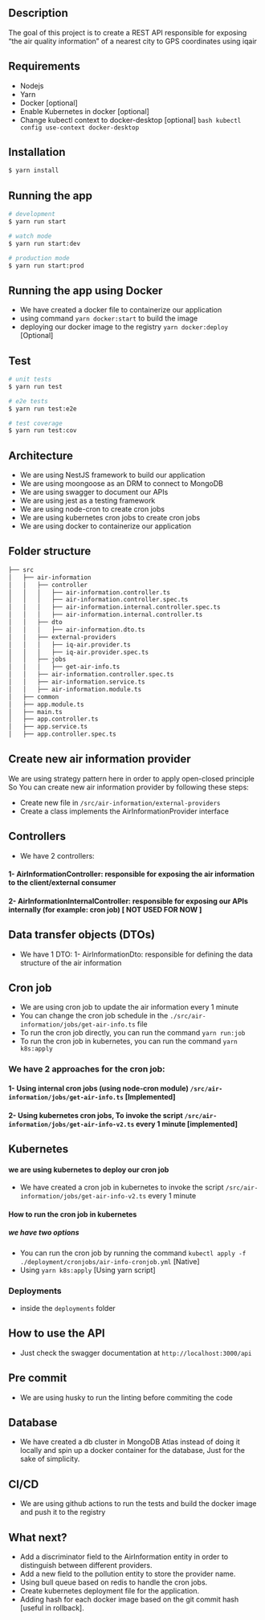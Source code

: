 ## Description

The goal of this project is to create a REST API responsible for exposing “the air
quality information” of a nearest city to GPS coordinates using iqair


## Requirements
- Nodejs
- Yarn
- Docker [optional]
- Enable Kubernetes in docker [optional]
- Change kubectl context to docker-desktop [optional] ```bash kubectl config use-context docker-desktop```

## Installation

```bash
$ yarn install
```

## Running the app

```bash
# development
$ yarn run start

# watch mode
$ yarn run start:dev

# production mode
$ yarn run start:prod
```

## Running the app using Docker
- We have created a docker file to containerize our application
- using command ```yarn docker:start``` to build the image
- deploying our docker image to the registry ```yarn docker:deploy``` [Optional]


## Test

```bash
# unit tests
$ yarn run test

# e2e tests
$ yarn run test:e2e

# test coverage
$ yarn run test:cov
```



## Architecture
- We are using NestJS framework to build our application
- We are using moongoose as an DRM to connect to MongoDB
- We are using swagger to document our APIs
- We are using jest as a testing framework
- We are using node-cron to create cron jobs
- We are using kubernetes cron jobs to create cron jobs
- We are using docker to containerize our application

## Folder structure
```bash
├── src
│   ├── air-information
│   │   ├── controller
│   │   │   ├── air-information.controller.ts
│   │   │   ├── air-information.controller.spec.ts
│   │   │   ├── air-information.internal.controller.spec.ts
│   │   │   ├── air-information.internal.controller.ts
│   │   ├── dto
│   │   │   ├── air-information.dto.ts
│   │   ├── external-providers
│   │   │   ├── iq-air.provider.ts
│   │   │   ├── iq-air.provider.spec.ts
│   │   ├── jobs
│   │   │   ├── get-air-info.ts
│   │   ├── air-information.controller.spec.ts
│   │   ├── air-information.service.ts
│   │   ├── air-information.module.ts
│   ├── common
│   ├── app.module.ts
│   ├── main.ts
│   ├── app.controller.ts
│   ├── app.service.ts
│   ├── app.controller.spec.ts
```

## Create new air information provider
We are using strategy pattern here in order to apply open-closed principle
So You can create new air information provider by following these steps:

- Create new file in ```/src/air-information/external-providers```
- Create a class implements the AirInformationProvider interface


## Controllers
- We have 2 controllers:
#### 1- AirInformationController: responsible for exposing the air information to the client/external consumer
#### 2- AirInformationInternalController: responsible for exposing our APIs internally (for example: cron job) [ NOT USED FOR NOW ]

## Data transfer objects (DTOs)
- We have 1 DTO: 
1- AirInformationDto: responsible for defining the data structure of the air information

## Cron job
- We are using cron job to update the air information every 1 minute
- You can change the cron job schedule in the ```./src/air-information/jobs/get-air-info.ts``` file
- To run the cron job directly, you can run the command ```yarn run:job```
- To run the cron job in kubernetes, you can run the command ```yarn k8s:apply```
### We have 2 approaches for the cron job:
#### 1- Using internal cron jobs (using node-cron module) ```/src/air-information/jobs/get-air-info.ts```  [Implemented]
#### 2- Using kubernetes cron jobs, To invoke the script  ```/src/air-information/jobs/get-air-info-v2.ts``` every 1 minute [implemented]

## Kubernetes
#### we are using kubernetes to deploy our cron job
- We have created a cron job in kubernetes to invoke the script ```/src/air-information/jobs/get-air-info-v2.ts``` every 1 minute
#### How to run the cron job in kubernetes
##### we have two options
- You can run the cron job by running the command ```kubectl apply -f ./deployment/cronjobs/air-info-cronjob.yml``` [Native]
- Using ```yarn k8s:apply``` [Using yarn script]

### Deployments
- inside the `deployments` folder


## How to use the API
- Just check the swagger documentation at ```http://localhost:3000/api```


## Pre commit 
- We are using husky to run the linting before commiting the code


## Database
- We have created a db cluster in MongoDB Atlas instead of doing it locally and spin up a docker container for the database, Just for the sake of simplicity.

## CI/CD 
- We are using github actions to run the tests and build the docker image and push it to the registry


## What next?
- Add a discriminator field to the AirInformation entity in order to distinguish between different providers.
- Add a new field to the pollution entity to store the provider name.
- Using bull queue based on redis to handle the cron jobs.
- Create kubernetes deployment file for the application.
- Adding hash for each docker image based on the git commit hash [useful in rollback].




